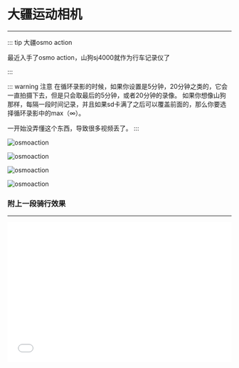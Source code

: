 # 大疆运动相机
---

::: tip 大疆osmo action

最近入手了osmo action，山狗sj4000就作为行车记录仪了

:::

::: warning 注意
在循环录影的时候，如果你设置是5分钟，20分钟之类的，它会一直拍摄下去，但是只会取最后的5分钟，或者20分钟的录像。
如果你想像山狗那样，每隔一段时间记录，并且如果sd卡满了之后可以覆盖前面的，那么你要选择循环录影中的max（∞）。

一开始没弄懂这个东西，导致很多视频丢了。
:::

![osmoaction](http://cdn.rcer666.cn/osmo2.jpg)

![osmoaction](http://cdn.rcer666.cn/osmo1.jpg)

![osmoaction](http://cdn.rcer666.cn/osmo3.jpg)

![osmoaction](http://cdn.rcer666.cn/osmo4.jpg)

### 附上一段骑行效果
---

<div style="position: relative; padding-bottom: 56.25%; padding-top: 30px; height: 0; overflow: hidden;">
    <iframe src="//player.bilibili.com/player.html?aid=625558006&bvid=BV1Zt4y1y7Jo&cid=185742725&page=1" scrolling="no"
        border="0" frameborder="no" framespacing="0" allowfullscreen="true" style="position: absolute; top:0; left: 0;
        width: 100%; height: 100%;">
    </iframe>
</div>
